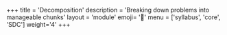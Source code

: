 +++
title = 'Decomposition'
description = 'Breaking down problems into manageable chunks'
layout = 'module'
emoji= '🧩'
menu = ['syllabus', 'core', 'SDC']
weight='4'
+++
